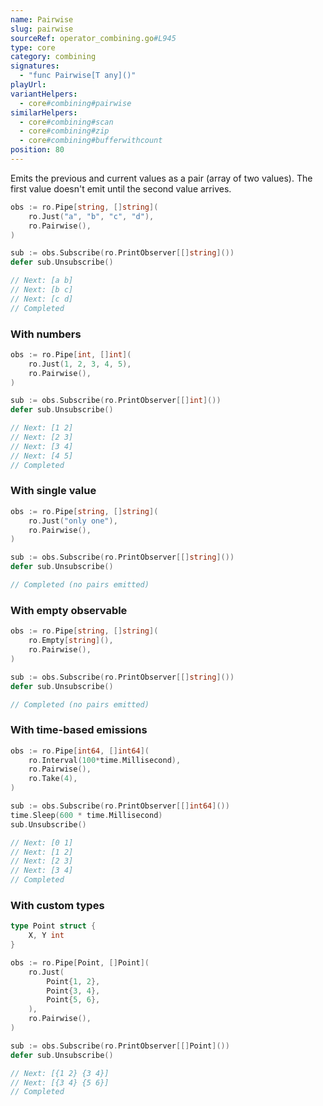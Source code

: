 ```yaml
---
name: Pairwise
slug: pairwise
sourceRef: operator_combining.go#L945
type: core
category: combining
signatures:
  - "func Pairwise[T any]()"
playUrl:
variantHelpers:
  - core#combining#pairwise
similarHelpers:
  - core#combining#scan
  - core#combining#zip
  - core#combining#bufferwithcount
position: 80
---
```


Emits the previous and current values as a pair (array of two values). The first value doesn't emit until the second value arrives.

```go
obs := ro.Pipe[string, []string](
    ro.Just("a", "b", "c", "d"),
    ro.Pairwise(),
)

sub := obs.Subscribe(ro.PrintObserver[[]string]())
defer sub.Unsubscribe()

// Next: [a b]
// Next: [b c]
// Next: [c d]
// Completed
```

### With numbers

```go
obs := ro.Pipe[int, []int](
    ro.Just(1, 2, 3, 4, 5),
    ro.Pairwise(),
)

sub := obs.Subscribe(ro.PrintObserver[[]int]())
defer sub.Unsubscribe()

// Next: [1 2]
// Next: [2 3]
// Next: [3 4]
// Next: [4 5]
// Completed
```

### With single value

```go
obs := ro.Pipe[string, []string](
    ro.Just("only one"),
    ro.Pairwise(),
)

sub := obs.Subscribe(ro.PrintObserver[[]string]())
defer sub.Unsubscribe()

// Completed (no pairs emitted)
```

### With empty observable

```go
obs := ro.Pipe[string, []string](
    ro.Empty[string](),
    ro.Pairwise(),
)

sub := obs.Subscribe(ro.PrintObserver[[]string]())
defer sub.Unsubscribe()

// Completed (no pairs emitted)
```

### With time-based emissions

```go
obs := ro.Pipe[int64, []int64](
    ro.Interval(100*time.Millisecond),
    ro.Pairwise(),
    ro.Take(4),
)

sub := obs.Subscribe(ro.PrintObserver[[]int64]())
time.Sleep(600 * time.Millisecond)
sub.Unsubscribe()

// Next: [0 1]
// Next: [1 2]
// Next: [2 3]
// Next: [3 4]
// Completed
```

### With custom types

```go
type Point struct {
    X, Y int
}

obs := ro.Pipe[Point, []Point](
    ro.Just(
        Point{1, 2},
        Point{3, 4},
        Point{5, 6},
    ),
    ro.Pairwise(),
)

sub := obs.Subscribe(ro.PrintObserver[[]Point]())
defer sub.Unsubscribe()

// Next: [{1 2} {3 4}]
// Next: [{3 4} {5 6}]
// Completed
```